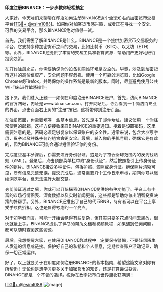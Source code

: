 **印度注册BINANCE：一步步教你轻松搞定**

大家好，今天咱们来聊聊在印度如何注册BINANCE这个全球知名的加密货币交易平台[[TG💪+ @esim1088](https://t.me/s/esim1088)]。如果你对加密货币感兴趣，或者正在寻找一个安全、可靠的交易平台，那么BINANCE绝对值得一试。

首先，我们需要了解BINANCE是什么。BINANCE是一个提供加密货币交易服务的平台，它支持多种加密货币之间的交易，比如比特币（BTC）、以太坊（ETH）等。此外，BINANCE还提供了丰富的交易工具和教育资源，帮助用户更好地进行投资决策。

在开始注册之前，你需要确保你的设备和网络环境是安全的。毕竟，涉及到加密货币这样的高价值资产，安全问题不容忽视。使用一个可靠的浏览器，比如Google Chrome或Firefox，并确保你的操作系统是最新的版本。同时，尽量避免使用公共Wi-Fi来进行敏感操作。

接下来，我们进入正题——如何在印度注册BINANCE账户。首先，访问BINANCE的官方网站，网址是www.binance.com。打开网站后，你会看到一个简洁而专业的界面。点击页面右上角的“注册”按钮，这将带你到注册页面。

在注册页面，你需要填写一些基本信息。首先是电子邮件地址，建议使用一个你经常使用的邮箱，这样方便接收来自BINANCE的重要通知。接着是设置密码，这里需要注意的是，密码必须足够复杂以保证账户的安全性。通常来说，包含大小写字母、数字以及特殊字符的组合会更安全。最后，输入你的手机号码，确保它是有效的，因为BINANCE可能会通过短信验证你的身份。

完成这些基本步骤后，你需要进行身份验证。这是为了符合全球范围内的反洗钱法规（AML）。登录后，点击顶部菜单栏中的“身份认证”，然后按照指引上传身份证件的照片。BINANCE接受多种证件，包括护照、驾照或身份证。确保照片清晰可见，所有信息完整无误。提交完成后，通常需要几个工作日来审核，期间你可以继续浏览平台，但无法进行大额交易。

身份验证通过之后，你就可以开始探索BINANCE提供的各种功能了。平台上有丰富的市场行情图表、深度数据以及实时新闻更新，这些都是帮助你做出明智投资决策的好帮手。另外，BINANCE还推出了自己的代币BNB，持有者可以在平台上享受手续费折扣，这也是值得考虑的一个亮点。

对于初学者而言，可能一开始会觉得有些复杂，但其实只要多花点时间去熟悉，很快就能上手。BINANCE提供了详尽的帮助文档和视频教程，如果遇到任何问题，都可以随时查阅这些资源。

最后，我想提醒大家，在使用BINANCE的过程中一定要保持警惕，不要轻信陌生人发送的信息或链接。保护好自己的私钥和个人信息，定期检查账户活动记录，确保一切正常运作。

好了，以上就是关于在印度如何注册BINANCE的基本指南。希望这篇文章对你有所帮助！无论你是想学习更多关于加密货币的知识，还是打算尝试投资，BINANCE都是一个不错的选择。祝你在数字货币的世界里收获满满！

[[TG💪+ @esim1088](https://t.me/s/esim1088) ![Image](https://i.postimg.cc/4NQfJmqS/Snipaste-2025-05-13-00-14-12.png)]